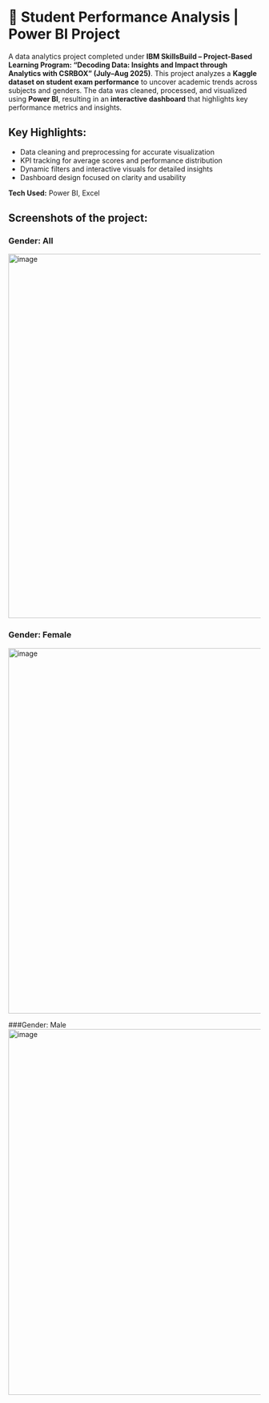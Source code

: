 # 🧠 Student Performance Analysis | Power BI Project

A data analytics project completed under **IBM SkillsBuild – Project-Based Learning Program: “Decoding Data: Insights and Impact through Analytics with CSRBOX” (July–Aug 2025)**.
This project analyzes a **Kaggle dataset on student exam performance** to uncover academic trends across subjects and genders. The data was cleaned, processed, and visualized using **Power BI**, resulting in an **interactive dashboard** that highlights key performance metrics and insights.

## Key Highlights:

* Data cleaning and preprocessing for accurate visualization
* KPI tracking for average scores and performance distribution
* Dynamic filters and interactive visuals for detailed insights
* Dashboard design focused on clarity and usability

**Tech Used:** Power BI, Excel

## Screenshots of the project:
### Gender: All
<img width="1316" height="728" alt="image" src="https://github.com/user-attachments/assets/5b4f1053-04f6-4cbb-b793-0b151823b6a4" />

### Gender: Female
<img width="1307" height="730" alt="image" src="https://github.com/user-attachments/assets/01fc79f0-7a1e-4aee-8956-30b1e5c31736" />

###Gender: Male
<img width="1310" height="731" alt="image" src="https://github.com/user-attachments/assets/dec8830b-3c8b-462a-809d-0baafa53530a" />




